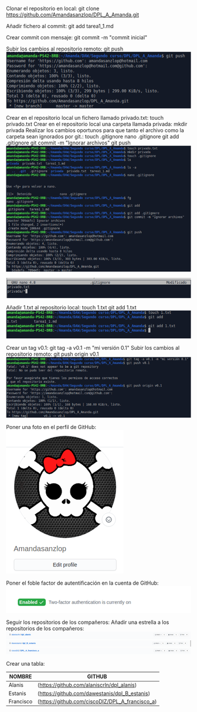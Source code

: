 Clonar el repositorio en local: git clone https://github.com/Amandasanzlop/DPL_A_Amanda.git

Añadir fichero al commit: git add tarea1_1.md

Crear commit con mensaje: git commit -m "commit inicial"

Subir los cambios al repositorio remoto: git push
![Captura1](Tarea1_1_imagenes/c1.png)

Crear en el repositorio local un fichero llamado privado.txt: touch privado.txt
Crear en el repositorio local una carpeta llamada privada: mkdir privada
Realizar los cambios oportunos para que tanto el archivo como la carpeta sean ignorados por git.: 
touch .gitignore
nano .gitignore
git add .gitignore 
git commit -m "Ignorar archivos"
git push
![Captura1](Tarea1_1_imagenes/c2.png)

![Captura1](Tarea1_1_imagenes/c3.png)


Añadir 1.txt al repositorio local:
touch 1.txt
git add 1.txt
![Captura1](Tarea1_1_imagenes/c4.png)


Crear un tag v0.1: git tag -a v0.1 -m "mi versión 0.1"
Subir los cambios al repositorio remoto: git push origin v0.1
![Captura1](Tarea1_1_imagenes/c5.png)


Poner una foto en el perfil de GitHub:
![Captura1](Tarea1_1_imagenes/c6.png)


Poner el foble factor de autentificación en la cuenta de GitHub:
![Captura1](Tarea1_1_imagenes/c7.png)


Seguir los repositorios de los compañeros:
Añadir una estrella a los repositorios de los compañeros:
![Captura1](Tarea1_1_imagenes/c8.png)
![Captura1](Tarea1_1_imagenes/c9.png)
![Captura1](Tarea1_1_imagenes/c10.png)



Crear una tabla:

| NOMBRE  | GITHUB  |
|---|---|
| Alanis  | (https://github.com/alaniscrln/dpl_alanis)  |
| Estanis  | (https://github.com/dawestanis/dpl_B_estanis)  |
| Francisco | (https://github.com/ciscoDIZ/DPL_A_francisco_a)  |


